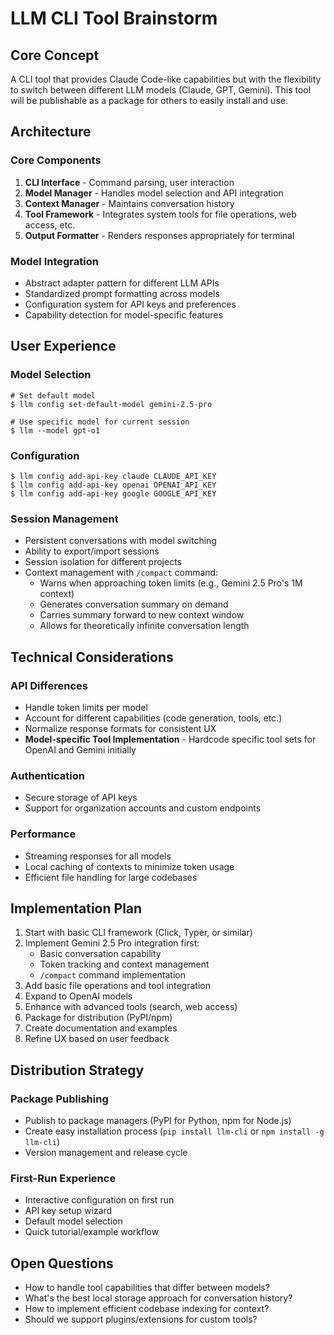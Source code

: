 # LLM CLI Tool Brainstorm

## Core Concept
A CLI tool that provides Claude Code-like capabilities but with the flexibility to switch between different LLM models (Claude, GPT, Gemini). This tool will be publishable as a package for others to easily install and use.

## Architecture

### Core Components
1. **CLI Interface** - Command parsing, user interaction
2. **Model Manager** - Handles model selection and API integration
3. **Context Manager** - Maintains conversation history
4. **Tool Framework** - Integrates system tools for file operations, web access, etc.
5. **Output Formatter** - Renders responses appropriately for terminal

### Model Integration
- Abstract adapter pattern for different LLM APIs
- Standardized prompt formatting across models
- Configuration system for API keys and preferences
- Capability detection for model-specific features

## User Experience

### Model Selection
```
# Set default model
$ llm config set-default-model gemini-2.5-pro

# Use specific model for current session
$ llm --model gpt-o1 
```

### Configuration
```
$ llm config add-api-key claude CLAUDE_API_KEY
$ llm config add-api-key openai OPENAI_API_KEY
$ llm config add-api-key google GOOGLE_API_KEY
```

### Session Management
- Persistent conversations with model switching
- Ability to export/import sessions
- Session isolation for different projects
- Context management with `/compact` command:
  - Warns when approaching token limits (e.g., Gemini 2.5 Pro's 1M context)
  - Generates conversation summary on demand
  - Carries summary forward to new context window
  - Allows for theoretically infinite conversation length

## Technical Considerations

### API Differences
- Handle token limits per model
- Account for different capabilities (code generation, tools, etc.)
- Normalize response formats for consistent UX
- **Model-specific Tool Implementation** - Hardcode specific tool sets for OpenAI and Gemini initially

### Authentication
- Secure storage of API keys
- Support for organization accounts and custom endpoints

### Performance
- Streaming responses for all models
- Local caching of contexts to minimize token usage
- Efficient file handling for large codebases

## Implementation Plan

1. Start with basic CLI framework (Click, Typer, or similar)
2. Implement Gemini 2.5 Pro integration first:
   - Basic conversation capability
   - Token tracking and context management
   - `/compact` command implementation
3. Add basic file operations and tool integration
4. Expand to OpenAI models 
5. Enhance with advanced tools (search, web access)
6. Package for distribution (PyPI/npm)
7. Create documentation and examples
8. Refine UX based on user feedback

## Distribution Strategy

### Package Publishing
- Publish to package managers (PyPI for Python, npm for Node.js)
- Create easy installation process (`pip install llm-cli` or `npm install -g llm-cli`)
- Version management and release cycle

### First-Run Experience
- Interactive configuration on first run
- API key setup wizard
- Default model selection
- Quick tutorial/example workflow

## Open Questions

- How to handle tool capabilities that differ between models?
- What's the best local storage approach for conversation history?
- How to implement efficient codebase indexing for context?
- Should we support plugins/extensions for custom tools?